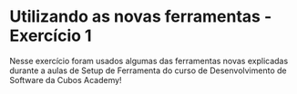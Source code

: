 # Utilizando as novas ferramentas - Exercício 1
Nesse exercício foram usados algumas das ferramentas novas explicadas durante a aulas de Setup de Ferramenta do curso de Desenvolvimento de Software da Cubos Academy!
